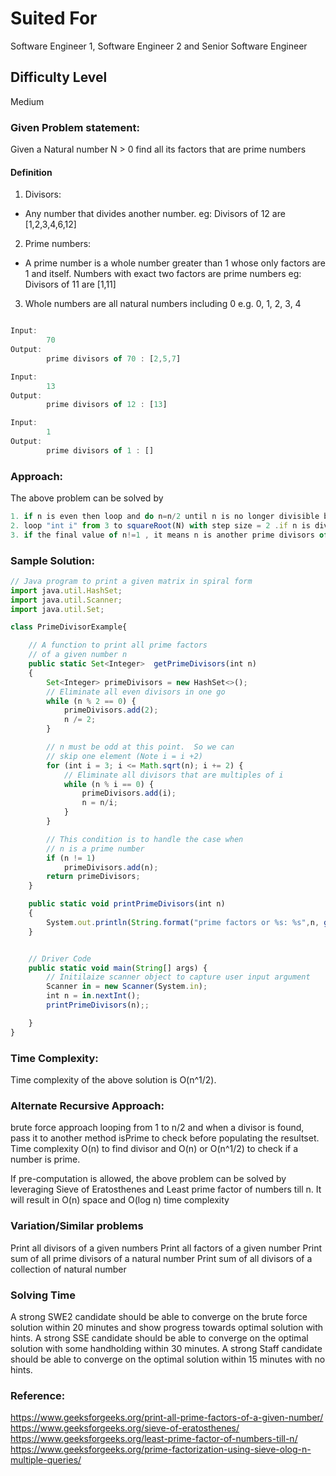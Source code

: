 # Suited For
Software Engineer 1, Software Engineer 2 and Senior Software Engineer

## Difficulty Level
Medium

### Given Problem statement:

Given a Natural number N > 0 find all its factors that are prime numbers

#### Definition
1. Divisors:
  - Any number that divides another number.
      eg: Divisors of 12 are [1,2,3,4,6,12]
2. Prime numbers:
  - A prime number is a whole number greater than 1 whose only factors are 1 and itself. Numbers with exact two factors are prime numbers
      eg: Divisors of 11 are [1,11]
3. Whole numbers are all natural numbers including 0 e.g. 0, 1, 2, 3, 4


```js

Input:
        70
Output:
        prime divisors of 70 : [2,5,7]

Input:
        13
Output:
        prime divisors of 12 : [13]

Input:
        1
Output:
        prime divisors of 1 : []

```

### Approach:
The above problem can be solved by
```js
1. if n is even then loop and do n=n/2 until n is no longer divisible by 2. add 2 to the resultset.
2. loop "int i" from 3 to squareRoot(N) with step size = 2 .if n is divisible by "i" then loop and do n=n/"i" until n is no longer divisible by "i". add "i" to the resultset.
3. if the final value of n!=1 , it means n is another prime divisors of original input. add n to the resultset.
```

### Sample Solution:
```js
// Java program to print a given matrix in spiral form
import java.util.HashSet;
import java.util.Scanner;
import java.util.Set;

class PrimeDivisorExample{

    // A function to print all prime factors
    // of a given number n
    public static Set<Integer>  getPrimeDivisors(int n)
    {
        Set<Integer> primeDivisors = new HashSet<>();
        // Eliminate all even divisors in one go
        while (n % 2 == 0) {
            primeDivisors.add(2);
            n /= 2;
        }

        // n must be odd at this point.  So we can
        // skip one element (Note i = i +2)
        for (int i = 3; i <= Math.sqrt(n); i += 2) {
            // Eliminate all divisors that are multiples of i
            while (n % i == 0) {
                primeDivisors.add(i);
                n = n/i;
            }
        }

        // This condition is to handle the case when
        // n is a prime number 
        if (n != 1)
            primeDivisors.add(n);
        return primeDivisors;
    }

    public static void printPrimeDivisors(int n)
    {
        System.out.println(String.format("prime factors or %s: %s",n, getPrimeDivisors(n)));
    }


    // Driver Code
    public static void main(String[] args) {
        // Initilaize scanner object to capture user input argument
        Scanner in = new Scanner(System.in);
        int n = in.nextInt();
        printPrimeDivisors(n);;

    }
}

```

### Time Complexity:
Time complexity of the above solution is O(n^1/2).

### Alternate Recursive Approach:

brute force approach looping from 1 to n/2 and when a divisor is found, pass it to another method isPrime to check before populating the resultset.
Time complexity O(n) to find divisor and O(n) or O(n^1/2) to check if a number is prime.

If pre-computation is allowed, the above problem can be solved by leveraging Sieve of Eratosthenes and Least prime factor of numbers till n.
It will result in O(n) space and O(log n) time complexity


### Variation/Similar problems

Print all divisors of a given numbers
Print all factors of a given number
Print sum of all prime divisors of a natural number
Print sum of all divisors of a collection of natural number

### Solving Time
A strong SWE2 candidate should be able to converge on the brute force solution within 20 minutes and show progress towards optimal solution with hints.
A strong SSE candidate should be able to converge on the optimal solution with some handholding within 30 minutes.
A strong Staff candidate should be able to converge on the optimal solution within 15 minutes with no hints.

### Reference:
https://www.geeksforgeeks.org/print-all-prime-factors-of-a-given-number/
https://www.geeksforgeeks.org/sieve-of-eratosthenes/
https://www.geeksforgeeks.org/least-prime-factor-of-numbers-till-n/
https://www.geeksforgeeks.org/prime-factorization-using-sieve-olog-n-multiple-queries/

